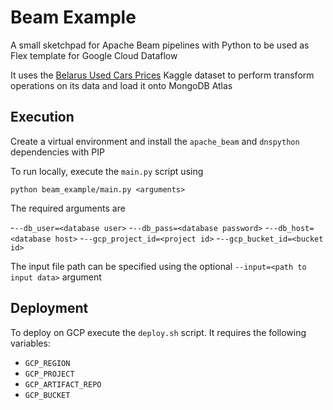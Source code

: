 # Beam Example

A small sketchpad for Apache Beam pipelines with Python to be used as Flex template for Google Cloud Dataflow

It uses the [Belarus Used Cars Prices](https://www.kaggle.com/datasets/slavapasedko/belarus-used-cars-prices) Kaggle dataset to perform transform operations on its data and load it onto MongoDB Atlas

## Execution

Create a virtual environment and install the `apache_beam` and `dnspython` dependencies with PIP

To run locally, execute the `main.py` script using

`python beam_example/main.py <arguments>`

The required arguments are

-`--db_user=<database user>`
-`--db_pass=<database password>`
-`--db_host=<database host>`
-`--gcp_project_id=<project id>`
-`--gcp_bucket_id=<bucket id>`

The input file path can be specified using the optional `--input=<path to input data>` argument

## Deployment

To deploy on GCP execute the `deploy.sh` script. It requires the following variables:
- `GCP_REGION`
- `GCP_PROJECT`
- `GCP_ARTIFACT_REPO`
- `GCP_BUCKET`